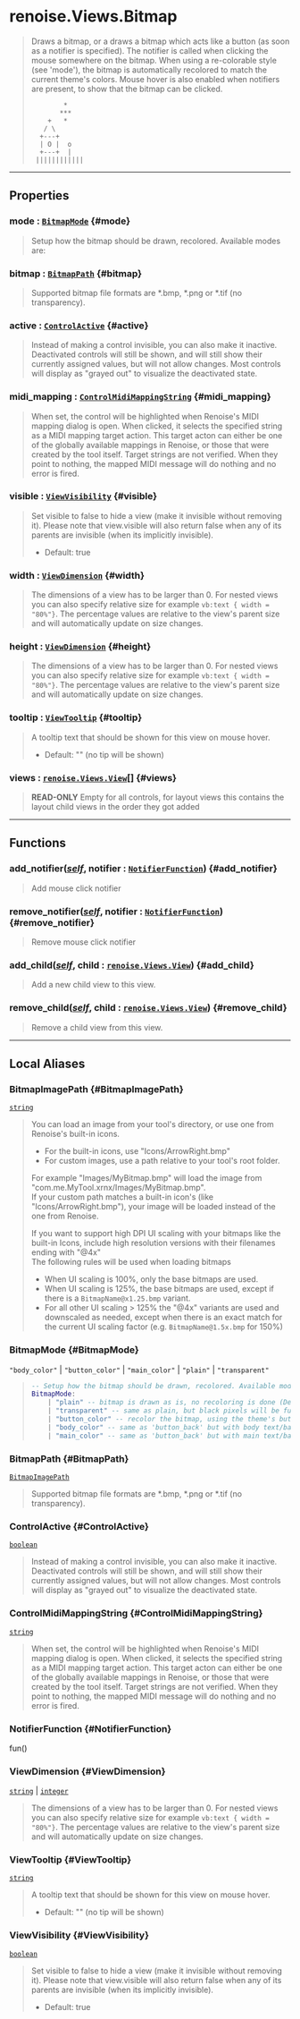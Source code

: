 # renoise.Views.Bitmap  
> Draws a bitmap, or a draws a bitmap which acts like a button (as soon as a
> notifier is specified). The notifier is called when clicking the mouse
> somewhere on the bitmap. When using a re-colorable style (see 'mode'), the
> bitmap is automatically recolored to match the current theme's colors. Mouse
> hover is also enabled when notifiers are present, to show that the bitmap can
> be clicked.
> ```text
>         *
>        ***
>     +   *
>    / \
>   +---+
>   | O |  o
>   +---+  |
>  ||||||||||||
> ```  

<!-- toc -->
  

---  
## Properties
### mode : [`BitmapMode`](#BitmapMode) {#mode}
> Setup how the bitmap should be drawn, recolored. Available modes are:

### bitmap : [`BitmapPath`](#BitmapPath) {#bitmap}
> Supported bitmap file formats are *.bmp, *.png or *.tif (no transparency).

### active : [`ControlActive`](#ControlActive) {#active}
> Instead of making a control invisible, you can also make it inactive.
> Deactivated controls will still be shown, and will still show their
> currently assigned values, but will not allow changes. Most controls will
> display as "grayed out" to visualize the deactivated state.

### midi_mapping : [`ControlMidiMappingString`](#ControlMidiMappingString) {#midi_mapping}
> When set, the control will be highlighted when Renoise's MIDI mapping dialog
> is open. When clicked, it selects the specified string as a MIDI mapping
> target action. This target acton can either be one of the globally available
> mappings in Renoise, or those that were created by the tool itself.
> Target strings are not verified. When they point to nothing, the mapped MIDI
> message will do nothing and no error is fired.

### visible : [`ViewVisibility`](#ViewVisibility) {#visible}
> Set visible to false to hide a view (make it invisible without removing
> it). Please note that view.visible will also return false when any of its
> parents are invisible (when its implicitly invisible).
> * Default: true

### width : [`ViewDimension`](#ViewDimension) {#width}
> The dimensions of a view has to be larger than 0.
> For nested views you can also specify relative size
> for example `vb:text { width = "80%"}`. The percentage values are
> relative to the view's parent size and will automatically update on size changes.

### height : [`ViewDimension`](#ViewDimension) {#height}
> The dimensions of a view has to be larger than 0.
> For nested views you can also specify relative size
> for example `vb:text { width = "80%"}`. The percentage values are
> relative to the view's parent size and will automatically update on size changes.

### tooltip : [`ViewTooltip`](#ViewTooltip) {#tooltip}
> A tooltip text that should be shown for this view on mouse hover.
> * Default: "" (no tip will be shown)

### views : [`renoise.Views.View`](../../API/renoise/renoise.Views.View.md)[] {#views}
> **READ-ONLY** Empty for all controls, for layout views this contains the
> layout child views in the order they got added

  

---  
## Functions
### add_notifier([*self*](../../API/builtins/self.md), notifier : [`NotifierFunction`](#NotifierFunction)) {#add_notifier}
> Add mouse click notifier
### remove_notifier([*self*](../../API/builtins/self.md), notifier : [`NotifierFunction`](#NotifierFunction)) {#remove_notifier}
> Remove mouse click notifier
### add_child([*self*](../../API/builtins/self.md), child : [`renoise.Views.View`](../../API/renoise/renoise.Views.View.md)) {#add_child}
> Add a new child view to this view.
### remove_child([*self*](../../API/builtins/self.md), child : [`renoise.Views.View`](../../API/renoise/renoise.Views.View.md)) {#remove_child}
> Remove a child view from this view.  



---  
## Local Aliases  
### BitmapImagePath {#BitmapImagePath}
[`string`](../../API/builtins/string.md)  
> You can load an image from your tool's directory,
> or use one from Renoise's built-in icons.  
> * For the built-in icons, use "Icons/ArrowRight.bmp"
> * For custom images, use a path relative to your tool's root folder.
> 
> For example "Images/MyBitmap.bmp" will load the image from
> "com.me.MyTool.xrnx/Images/MyBitmap.bmp".  
> If your custom path matches a built-in icon's (like "Icons/ArrowRight.bmp"),
> your image will be loaded instead of the one from Renoise.  
> 
> If you want to support high DPI UI scaling with your bitmaps like the built-in Icons,
> include high resolution versions with their filenames ending with "@4x"  
> The following rules will be used when loading bitmaps  
> * When UI scaling is 100%, only the base bitmaps are used.
> * When UI scaling is 125%, the base bitmaps are used, except if there is a `BitmapName@x1.25.bmp` variant.
> * For all other UI scaling > 125% the "@4x" variants are used and downscaled as needed,
> except when there is an exact match for the current UI scaling factor (e.g. `BitmapName@1.5x.bmp` for 150%)  
  
### BitmapMode {#BitmapMode}
`"body_color"` | `"button_color"` | `"main_color"` | `"plain"` | `"transparent"`  
> ```lua
> -- Setup how the bitmap should be drawn, recolored. Available modes are:
> BitmapMode:
>     | "plain" -- bitmap is drawn as is, no recoloring is done (Default)
>     | "transparent" -- same as plain, but black pixels will be fully transparent
>     | "button_color" -- recolor the bitmap, using the theme's button color
>     | "body_color" -- same as 'button_back' but with body text/back color
>     | "main_color" -- same as 'button_back' but with main text/back colors
> ```  
  
### BitmapPath {#BitmapPath}
[`BitmapImagePath`](#BitmapImagePath)  
> Supported bitmap file formats are *.bmp, *.png or *.tif (no transparency).  
  
### ControlActive {#ControlActive}
[`boolean`](../../API/builtins/boolean.md)  
> Instead of making a control invisible, you can also make it inactive.
> Deactivated controls will still be shown, and will still show their
> currently assigned values, but will not allow changes. Most controls will
> display as "grayed out" to visualize the deactivated state.  
  
### ControlMidiMappingString {#ControlMidiMappingString}
[`string`](../../API/builtins/string.md)  
> When set, the control will be highlighted when Renoise's MIDI mapping dialog
> is open. When clicked, it selects the specified string as a MIDI mapping
> target action. This target acton can either be one of the globally available
> mappings in Renoise, or those that were created by the tool itself.
> Target strings are not verified. When they point to nothing, the mapped MIDI
> message will do nothing and no error is fired.  
  
### NotifierFunction {#NotifierFunction}
fun()  
  
  
### ViewDimension {#ViewDimension}
[`string`](../../API/builtins/string.md) | [`integer`](../../API/builtins/integer.md)  
> The dimensions of a view has to be larger than 0.
> For nested views you can also specify relative size
> for example `vb:text { width = "80%"}`. The percentage values are
> relative to the view's parent size and will automatically update on size changes.  
  
### ViewTooltip {#ViewTooltip}
[`string`](../../API/builtins/string.md)  
> A tooltip text that should be shown for this view on mouse hover.
> * Default: "" (no tip will be shown)  
  
### ViewVisibility {#ViewVisibility}
[`boolean`](../../API/builtins/boolean.md)  
> Set visible to false to hide a view (make it invisible without removing
> it). Please note that view.visible will also return false when any of its
> parents are invisible (when its implicitly invisible).
> * Default: true  
  

